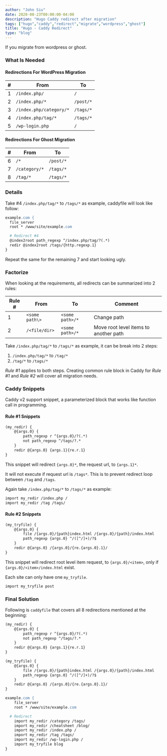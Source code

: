 ```yaml
---
author: "John Siu"
date: 2020-08-23T00:00:00-04:00
description: "Hugo Caddy redirect after migration"
tags: ["hugo","caddy","redirect","migrate","wordpress","ghost"]
title: "Hugo - Caddy Redirect"
type: "blog"
---
```

If you migrate from wordpress or ghost.
<!--more-->

### What Is Needed

#### Redirections For WordPress Migration

|#|From|To
---|---|---
1|`/index.php/`|`/`
2|`/index.php/*`|`/post/*`
3|`/index.php/category/*`|`/tags/*`
4|`/index.php/tag/*`|`/tags/*`
5|`/wp-login.php`|`/`

#### Redirections For Ghost Migration

|#|From|To
---|---|---
6|`/*`|`/post/*`
7|`/category/*`|`/tags/*`
8|`/tag/*`|`/tags/*`

### Details

Take #4 `/index.php/tag/*` to `/tags/*` as example, caddyfile will look like follow:

```apache
example.com {
  file_server
  root * /www/site/example.com

  # Redirect #4
  @index2root path_regexp ^/index.php/tag/?(.*)
  redir @index2root /tags/{http.regexp.1}
}
```

Repeat the same for the remaining 7 and start looking ugly.

### Factorize

When looking at the requirements, all redirects can be summarized into 2 rules:

Rule #|From|To|Comment
---|---|---|---
1|`<some path\>`|`<some path>/*`|Change path
2|`/<file/dir>`|`<some path>/*`|Move root level items to another path

Take `/index.php/tag/*` to `/tags/*` as example, it can be break into 2 steps:

1. `/index.php/tag/*` to `/tag/*`
2. `/tag/*` to `/tags/*`

*Rule #1* applies to both steps. Creating common rule block in Caddy for *Rule #1* and *Rule #2* will cover all migration needs.

### Caddy Snippets

Caddy v2 support snippet, a parameterized block that works like function call in programming.

#### Rule #1 Snippets

```apache
(my_redir) {
	@{args.0} {
		path_regexp r ^{args.0}/?(.*)
		not path_regexp ^/tags/?.*
	}
	redir @{args.0} {args.1}{re.r.1}
}
```

This snippet will redirect `{args.0}*`, the request url, to `{args.1}*`.

It will not execute if request url is `/tags*`. This is to prevent redirect loop between `/tag` and `/tags`.

Again take `/index.php/tag/*` to `/tags/*` as example:

```apache
import my_redir /index.php /
import my_redir /tag /tags/
```

#### Rule #2 Snippets

```apache
(my_tryfile) {
	@{args.0} {
		file /{args.0}/{path}index.html /{args.0}/{path}/index.html
		path_regexp {args.0} ^/([^/]+)/?$
	}
	redir @{args.0} /{args.0}/{re.{args.0}.1}/
}
```

This snippet will redirect root level item request, to `{args.0}/<item>`, only if `{args.0}/<item>/index.html` exist.

Each site can only have one `my_tryfile`.

```apache
import my_tryfile post
```

### Final Solution

Following is `caddyfile` that covers all 8 redirections mentioned at the beginning:

```apache
(my_redir) {
	@{args.0} {
		path_regexp r ^{args.0}/?(.*)
		not path_regexp ^/tags/?.*
	}
	redir @{args.0} {args.1}{re.r.1}
}

(my_tryfile) {
	@{args.0} {
		file /{args.0}/{path}index.html /{args.0}/{path}/index.html
		path_regexp {args.0} ^/([^/]+)/?$
	}
	redir @{args.0} /{args.0}/{re.{args.0}.1}/
}

example.com {
	file_server
	root * /www/site/example.com

  # Redirect
	import my_redir /category /tags/
	import my_redir /cheatsheet /blog/
	import my_redir /index.php /
	import my_redir /tag /tags/
	import my_redir /wp-login.php /
	import my_tryfile blog
}
```